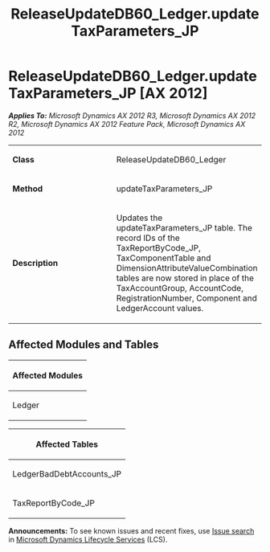 ﻿---
title: ReleaseUpdateDB60_Ledger.updateTaxParameters_JP
TOCTitle: ReleaseUpdateDB60_Ledger.updateTaxParameters_JP
ms:assetid: d21ecb77-6cc2-18ec-3d5b-a3a0857728b9
ms:mtpsurl: https://msdn.microsoft.com/en-us/library/JJ686972(v=AX.60)
ms:contentKeyID: 49711421
ms.date: 05/18/2015
mtps_version: v=AX.60
---

# ReleaseUpdateDB60\_Ledger.updateTaxParameters\_JP [AX 2012]


_**Applies To:** Microsoft Dynamics AX 2012 R3, Microsoft Dynamics AX 2012 R2, Microsoft Dynamics AX 2012 Feature Pack, Microsoft Dynamics AX 2012_

<table>
<colgroup>
<col style="width: 50%" />
<col style="width: 50%" />
</colgroup>
<tbody>
<tr class="odd">
<td><p><strong>Class</strong></p></td>
<td><p>ReleaseUpdateDB60_Ledger</p></td>
</tr>
<tr class="even">
<td><p><strong>Method</strong></p></td>
<td><p>updateTaxParameters_JP</p></td>
</tr>
<tr class="odd">
<td><p><strong>Description</strong></p></td>
<td><p>Updates the updateTaxParameters_JP table. The record IDs of the TaxReportByCode_JP, TaxComponentTable and DimensionAttributeValueCombination tables are now stored in place of the TaxAccountGroup, AccountCode, RegistrationNumber, Component and LedgerAccount values.</p></td>
</tr>
</tbody>
</table>


## Affected Modules and Tables

<table>
<colgroup>
<col style="width: 100%" />
</colgroup>
<thead>
<tr class="header">
<th><p>Affected Modules</p></th>
</tr>
</thead>
<tbody>
<tr class="odd">
<td><p>Ledger</p></td>
</tr>
</tbody>
</table>


<table>
<colgroup>
<col style="width: 100%" />
</colgroup>
<thead>
<tr class="header">
<th><p>Affected Tables</p></th>
</tr>
</thead>
<tbody>
<tr class="odd">
<td><p>LedgerBadDebtAccounts_JP</p></td>
</tr>
<tr class="even">
<td><p>TaxReportByCode_JP</p></td>
</tr>
</tbody>
</table>

  
**Announcements:** To see known issues and recent fixes, use [Issue search](http://go.microsoft.com/fwlink/?linkid=389258) in [Microsoft Dynamics Lifecycle Services](http://go.microsoft.com/fwlink/?linkid=306505) (LCS).

